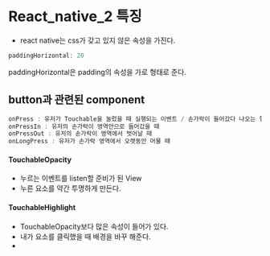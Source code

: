 # React_native_2 특징
* react native는 css가 갖고 있지 않은 속성을 가진다.

```javascript
paddingHorizontal: 20
```
paddingHorizontal은 padding의 속성을 가로 형태로 준다. 

## button과 관련된 component
  ```javascript
onPress : 유저가 Touchable을 눌렀을 때 실행되는 이벤트 / 손가락이 들어갔다 나오는 행위
onPressIn : 유저의 손가락이 영역안으로 들어갔을 때
onPressOut : 유저의 손가락이 영역에서 벗어날 때
onLongPress : 유저가 손가락 영역에서 오랫동안 머물 때
  ```
#### TouchableOpacity
* 누르는 이벤트를 listen할 준비가 된 View
* 누른 요소를 약간 투명하게 만든다.

#### TouchableHighlight
* TouchableOpacity보다 많은 속성이 들어가 있다.
* 내가 요소를 클릭했을 때 배경을 바꾸 해준다.
* 
